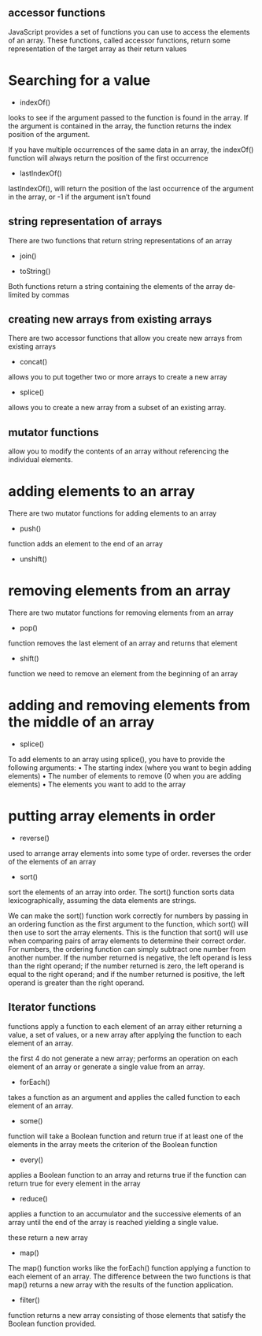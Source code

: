 ## accessor functions

JavaScript provides a set of functions you can use to access the elements of an array.
These functions, called accessor functions, return some representation of the target array
as their return values

# Searching for a value

- indexOf()

looks to see if the argument passed to the function is found in the array. If the argument is contained in the array, the function returns the index position of the argument.

If you have multiple occurrences of the same data in an array, the indexOf() function
will always return the position of the first occurrence

- lastIndexOf()

lastIndexOf(), will return the position of the last occurrence of the argument in the array, or -1 if the argument isn’t found

## string representation of arrays

There are two functions that return string representations of an array

- join()

- toString()

Both functions return a string containing the elements of the array de‐limited by commas


## creating new arrays from existing arrays

There are two accessor functions that allow you create new arrays from existing arrays

- concat()

allows you to put together two or more arrays to create a new array
- splice()

allows you to create a new array from a subset of an existing array.


## mutator functions

allow you to modify the contents of an array without referencing the individual elements.

# adding elements to an array

There are two mutator functions for adding elements to an array

- push()

function adds an element to the end of an array

- unshift()

# removing elements from an array

There are two mutator functions for removing elements from an array

- pop()

function removes the last element of an array and returns that element

- shift()

function we need to remove an element from the beginning of an array

# adding and removing elements from the middle of an array

- splice()

To add elements to an array using splice(), you have to provide the following arguments:
• The starting index (where you want to begin adding elements)
• The number of elements to remove (0 when you are adding elements)
• The elements you want to add to the array


# putting array elements in order

- reverse()

used to arrange array elements into some type of order. reverses the order of the elements of an array

- sort()

sort the elements of an array into order. The sort() function sorts data lexicographically, assuming the data elements are strings.

We can make the
sort() function work correctly for numbers by passing in an ordering function as the
first argument to the function, which sort() will then use to sort the array elements.
This is the function that sort() will use when comparing pairs of array elements to
determine their correct order.
For numbers, the ordering function can simply subtract one number from another
number. If the number returned is negative, the left operand is less than the right
operand; if the number returned is zero, the left operand is equal to the right operand;
and if the number returned is positive, the left operand is greater than the right operand.


## Iterator functions

functions apply a function to each element of an array either returning a value, a set of values, or a new array after applying the function to each element of an array.

the first 4 do not generate a new array; performs an operation on each element of an array or generate a single value from an array.

- forEach()

takes a function as an argument
and applies the called function to each element of an array. 

- some()

function will take a Boolean function and return true if at least one of the elements in the array meets the criterion of the Boolean function

- every()

applies a Boolean function to an array and returns true if the function can return true for every element in the array

- reduce()

applies a function to an accumulator and the successive elements of an array until the end of the array is reached yielding a single value.


these return a new array

- map()

The map() function works like the forEach() function applying a function to each element of an array. The difference between the two functions is that map() returns a new array with the results of the function application.

- filter()

function returns a new array consisting of those elements that satisfy the Boolean function provided.